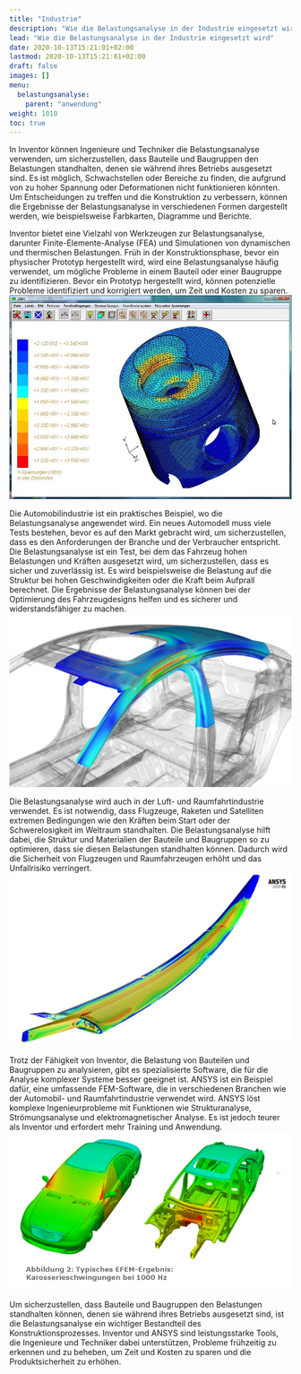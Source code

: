 ```yaml
---
title: "Industrie"
description: "Wie die Belastungsanalyse in der Industrie eingesetzt wird"
lead: "Wie die Belastungsanalyse in der Industrie eingesetzt wird"
date: 2020-10-13T15:21:01+02:00
lastmod: 2020-10-13T15:21:01+02:00
draft: false
images: []
menu:
  belastungsanalyse:
    parent: "anwendung"
weight: 1010
toc: true
---
```


In Inventor können Ingenieure und Techniker die Belastungsanalyse verwenden, um sicherzustellen, dass Bauteile und Baugruppen den Belastungen standhalten, denen sie während ihres Betriebs ausgesetzt sind. Es ist möglich, Schwachstellen oder Bereiche zu finden, die aufgrund von zu hoher Spannung oder Deformationen nicht funktionieren könnten. Um Entscheidungen zu treffen und die Konstruktion zu verbessern, können die Ergebnisse der Belastungsanalyse in verschiedenen Formen dargestellt werden, wie beispielsweise Farbkarten, Diagramme und Berichte.

Inventor bietet eine Vielzahl von Werkzeugen zur Belastungsanalyse, darunter Finite-Elemente-Analyse (FEA) und Simulationen von dynamischen und thermischen Belastungen. Früh in der Konstruktionsphase, bevor ein physischer Prototyp hergestellt wird, wird eine Belastungsanalyse häufig verwendet, um mögliche Probleme in einem Bauteil oder einer Baugruppe zu identifizieren. Bevor ein Prototyp hergestellt wird, können potenzielle Probleme identifiziert und korrigiert werden, um Zeit und Kosten zu sparen.
![Kolben](Kolben.jpg)

Die Automobilindustrie ist ein praktisches Beispiel, wo die Belastungsanalyse angewendet wird. Ein neues Automodell muss viele Tests bestehen, bevor es auf den Markt gebracht wird, um sicherzustellen, dass es den Anforderungen der Branche und der Verbraucher entspricht. Die Belastungsanalyse ist ein Test, bei dem das Fahrzeug hohen Belastungen und Kräften ausgesetzt wird, um sicherzustellen, dass es sicher und zuverlässig ist. Es wird beispielsweise die Belastung auf die Struktur bei hohen Geschwindigkeiten oder die Kraft beim Aufprall berechnet. Die Ergebnisse der Belastungsanalyse können bei der Optimierung des Fahrzeugdesigns helfen und es sicherer und widerstandsfähiger zu machen.
![Aufprall](Aufprall.jpg)

Die Belastungsanalyse wird auch in der Luft- und Raumfahrtindustrie verwendet. Es ist notwendig, dass Flugzeuge, Raketen und Satelliten extremen Bedingungen wie den Kräften beim Start oder der Schwerelosigkeit im Weltraum standhalten. Die Belastungsanalyse hilft dabei, die Struktur und Materialien der Bauteile und Baugruppen so zu optimieren, dass sie diesen Belastungen standhalten können. Dadurch wird die Sicherheit von Flugzeugen und Raumfahrzeugen erhöht und das Unfallrisiko verringert.
![Flugzeugfluegel](Flugzeugfluegel.jpg)

Trotz der Fähigkeit von Inventor, die Belastung von Bauteilen und Baugruppen zu analysieren, gibt es spezialisierte Software, die für die Analyse komplexer Systeme besser geeignet ist. ANSYS ist ein Beispiel dafür, eine umfassende FEM-Software, die in verschiedenen Branchen wie der Automobil- und Raumfahrtindustrie verwendet wird. ANSYS löst komplexe Ingenieurprobleme mit Funktionen wie Strukturanalyse, Strömungsanalyse und elektromagnetischer Analyse. Es ist jedoch teurer als Inventor und erfordert mehr Training und Anwendung.
![Karroserie](Karroserie.png)

Um sicherzustellen, dass Bauteile und Baugruppen den Belastungen standhalten können, denen sie während ihres Betriebs ausgesetzt sind, ist die Belastungsanalyse ein wichtiger Bestandteil des Konstruktionsprozesses. Inventor und ANSYS sind leistungsstarke Tools, die Ingenieure und Techniker dabei unterstützen, Probleme frühzeitig zu erkennen und zu beheben, um Zeit und Kosten zu sparen und die Produktsicherheit zu erhöhen.
